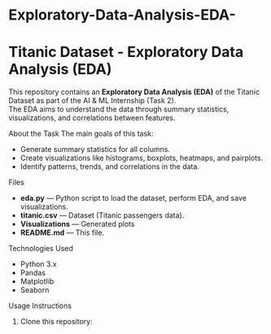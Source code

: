 # Exploratory-Data-Analysis-EDA-
# Titanic Dataset - Exploratory Data Analysis (EDA)

This repository contains an **Exploratory Data Analysis (EDA)** of the Titanic Dataset as part of the AI & ML Internship (Task 2).  
The EDA aims to understand the data through summary statistics, visualizations, and correlations between features.



About the Task
The main goals of this task:
- Generate summary statistics for all columns.
- Create visualizations like histograms, boxplots, heatmaps, and pairplots.
- Identify patterns, trends, and correlations in the data.

 Files
- **eda.py** — Python script to load the dataset, perform EDA, and save visualizations.
- **titanic.csv** — Dataset (Titanic passengers data).
- **Visualizations** — Generated plots 
- **README.md** — This file.

 Technologies Used
- Python 3.x
- Pandas
- Matplotlib
- Seaborn


Usage Instructions
1. Clone this repository:

